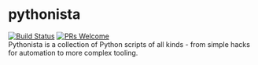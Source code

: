 # pythonista

[![Build Status](https://travis-ci.org/pyista/pythonista.svg?branch=master)](https://travis-ci.org/pyista/pythonista)
[![PRs Welcome](https://img.shields.io/badge/PRs-welcome-brightgreen.svg?style=flat-square)](http://makeapullrequest.com) 
<br/>
Pythonista is a collection of Python scripts of all kinds - from simple hacks for automation to more complex tooling.
